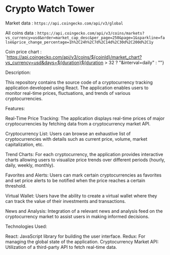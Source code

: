 # Crypto Watch Tower

Market data : `https://api.coingecko.com/api/v3/global`

All coins data : `https://api.coingecko.com/api/v3/coins/markets?vs_currency=usd&order=market_cap_desc&per_page=250&page=1&sparkline=false&price_change_percentage=1h%2C24h%2C7d%2C14d%2C30d%2C200d%2C1y`

Coin price chart : `https://api.coingecko.com/api/v3/coins/${coinId}/market_chart?vs_currency=usd&days=${duration}${duration > 32 ? "&interval=daily" : ""}

Description:

This repository contains the source code of a cryptocurrency tracking application developed using React. The application enables users to monitor real-time prices, fluctuations, and trends of various cryptocurrencies.

Features:

Real-Time Price Tracking: The application displays real-time prices of major cryptocurrencies by fetching data from a cryptocurrency market API.

Cryptocurrency List: Users can browse an exhaustive list of cryptocurrencies with details such as current price, volume, market capitalization, etc.

Trend Charts: For each cryptocurrency, the application provides interactive charts allowing users to visualize price trends over different periods (hourly, daily, weekly, monthly).

Favorites and Alerts: Users can mark certain cryptocurrencies as favorites and set price alerts to be notified when the price reaches a certain threshold.

Virtual Wallet: Users have the ability to create a virtual wallet where they can track the value of their investments and transactions.

News and Analysis: Integration of a relevant news and analysis feed on the cryptocurrency market to assist users in making informed decisions.

Technologies Used:

React: JavaScript library for building the user interface.
Redux: For managing the global state of the application.
Cryptocurrency Market API: Utilization of a third-party API to fetch real-time data.
 
 
